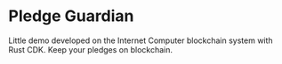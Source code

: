 # Pledge Guardian

Little demo developed on the Internet Computer blockchain system with Rust CDK. 
Keep your pledges on blockchain. 

